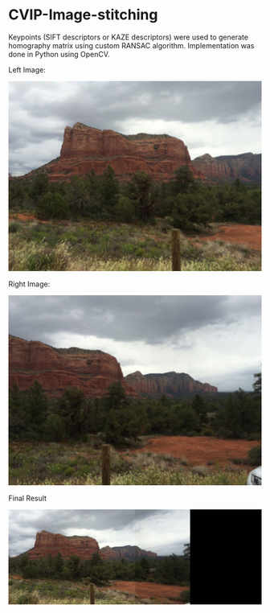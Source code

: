 # CVIP-Image-stitching
Keypoints (SIFT descriptors or KAZE descriptors) were used to generate homography matrix using custom RANSAC algorithm. Implementation was done in Python using OpenCV.


Left Image:

![Original Picture](left.jpg)

Right Image:

![Original Picture](right.jpg)

Final Result

![Original Picture](task2_result.jpg)
